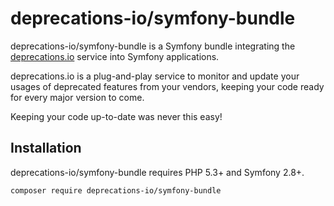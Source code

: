 # deprecations-io/symfony-bundle

deprecations-io/symfony-bundle is a Symfony bundle integrating the [deprecations.io](https://deprecations.io) 
service into Symfony applications.

deprecations.io is a plug-and-play service to monitor and update your usages of deprecated features from your 
vendors, keeping your code ready for every major version to come. 

Keeping your code up-to-date was never this easy!

## Installation

deprecations-io/symfony-bundle requires PHP 5.3+ and Symfony 2.8+. 

```
composer require deprecations-io/symfony-bundle
```
